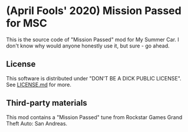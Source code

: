 # (April Fools' 2020) Mission Passed for MSC

This is the source code of "Mission Passed" mod for My Summer Car. I don't know why would anyone honestly use it, but sure - go ahead.

## License

This software is distributed under "DON'T BE A DICK PUBLIC LICENSE". See [LICENSE.md](LICENSE.md) for more.

## Third-party materials

This mod contains a "Mission Passed" tune from Rockstar Games Grand Theft Auto: San Andreas.
